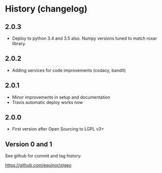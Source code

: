 # History (changelog) #

## 2.0.3 ##

  * Deploy to python 3.4 and 3.5 also. Numpy versions tuned to match roxar library.

## 2.0.2 ##

  * Adding services for code improvements (codacy, bandit)

## 2.0.1 ##

  * Minor improvements in setup and documentation
  * Travis automatic deploy works now

## 2.0.0 ##

  * First version after Open Sourcing to LGPL v3+

## Version 0 and 1 ##

See github for commit and tag history:

https://github.com/equinor/xtgeo
